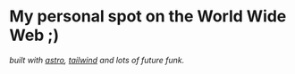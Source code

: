 # My personal spot on the World Wide Web ;) 

*built with [astro](astro.build), [tailwind](tailwindcss.com) and lots of future funk.*